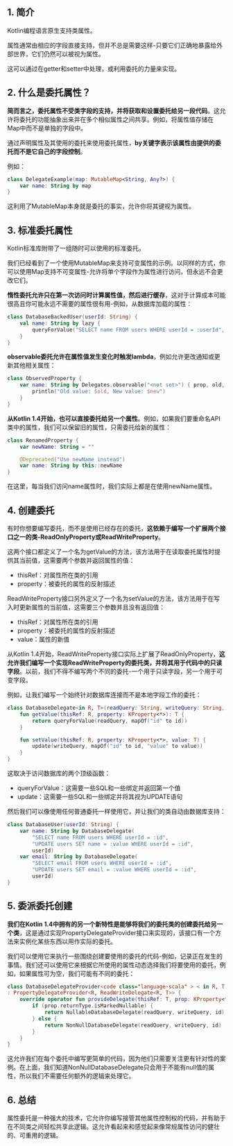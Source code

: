 ## 1. 简介

Kotlin编程语言原生支持类属性。

属性通常由相应的字段直接支持，但并不总是需要这样-只要它们正确地暴露给外部世界，它们仍然可以被视为属性。

这可以通过在getter和setter中处理，或利用委托的力量来实现。

## 2. 什么是委托属性？

**简而言之，委托属性不受类字段的支持，并将获取和设置委托给另一段代码**。这允许将委托的功能抽象出来并在多个相似属性之间共享。例如，将属性值存储在Map中而不是单独的字段中。

通过声明属性及其使用的委托来使用委托属性，**by关键字表示该属性由提供的委托而不是它自己的字段控制**。

例如：

```kotlin
class DelegateExample(map: MutableMap<String, Any?>) {
    var name: String by map
}
```

这利用了MutableMap本身就是委托的事实，允许你将其键视为属性。

## 3. 标准委托属性

Kotlin标准库附带了一组随时可以使用的标准委托。

我们已经看到了一个使用MutableMap来支持可变属性的示例。以同样的方式，你可以使用Map支持不可变属性-允许将单个字段作为属性进行访问，但永远不会更改它们。

**惰性委托允许只在第一次访问时计算属性值，然后进行缓存**，这对于计算成本可能很高且你可能永远不需要的属性很有用-例如，从数据库加载的属性：

```kotlin
class DatabaseBackedUser(userId: String) {
    val name: String by lazy {
        queryForValue("SELECT name FROM users WHERE userId = :userId", mapOf("userId" to userId)
    }
}
```

**observable委托允许在属性值发生变化时触发lambda**，例如允许更改通知或更新其他相关属性：

```kotlin
class ObservedProperty {
    var name: String by Delegates.observable("<not set>") { prop, old, new ->
        println("Old value: $old, New value: $new")
    }
}
```

**从Kotlin 1.4开始，也可以直接委托给另一个属性**。例如，如果我们要重命名API类中的属性，我们可以保留旧的属性，只需委托给新的属性：

```kotlin
class RenamedProperty {
    var newName: String = ""

    @Deprecated("Use newName instead")
    var name: String by this::newName
}
```

在这里，每当我们访问name属性时，我们实际上都是在使用newName属性。

## 4. 创建委托

有时你想要编写委托，而不是使用已经存在的委托，**这依赖于编写一个扩展两个接口之一的类-ReadOnlyProperty或ReadWriteProperty**。

这两个接口都定义了一个名为getValue的方法，该方法用于在读取委托属性时提供其当前值，这需要两个参数并返回属性的值：

-   thisRef：对属性所在类的引用
-   property：被委托的属性的反射描述

ReadWriteProperty接口另外定义了一个名为setValue的方法，该方法用于在写入时更新属性的当前值，这需要三个参数并且没有返回值：

-   thisRef：对属性所在类的引用
-   property：被委托的属性的反射描述
-   value：属性的新值

从Kotlin 1.4开始，ReadWriteProperty接口实际上扩展了ReadOnlyProperty，**这允许我们编写一个实现ReadWriteProperty的委托类，并将其用于代码中的只读字段**。以前，我们不得不编写两个不同的委托-一个用于只读字段，另一个用于可变字段。

例如，让我们编写一个始终针对数据库连接而不是本地字段工作的委托：

```kotlin
class DatabaseDelegate<in R, T>(readQuery: String, writeQuery: String, id: Any) : ReadWriteDelegate<R, T> {
    fun getValue(thisRef: R, property: KProperty<*>): T {
        return queryForValue(readQuery, mapOf("id" to id))
    }

    fun setValue(thisRef: R, property: KProperty<*>, value: T) {
        update(writeQuery, mapOf("id" to id, "value" to value))
    }
}
```

这取决于访问数据库的两个顶级函数：

-   queryForValue：这需要一些SQL和一些绑定并返回第一个值
-   update：这需要一些SQL和一些绑定并将其视为UPDATE语句

然后我们可以像使用任何普通委托一样使用它，并让我们的类自动由数据库支持：

```kotlin
class DatabaseUser(userId: String) {
    var name: String by DatabaseDelegate(
        "SELECT name FROM users WHERE userId = :id",
        "UPDATE users SET name = :value WHERE userId = :id",
        userId)
    var email: String by DatabaseDelegate(
        "SELECT email FROM users WHERE userId = :id",
        "UPDATE users SET email = :value WHERE userId = :id",
        userId)
}
```

## 5. 委派委托创建

**我们在Kotlin 1.4中拥有的另一个新特性是能够将我们的委托类的创建委托给另一个类**，这是通过实现PropertyDelegateProvider接口来实现的，该接口有一个方法来实例化某些东西以用作实际的委托。

我们可以使用它来执行一些围绕创建要使用的委托的代码-例如，记录正在发生的事情。我们还可以使用它来根据它所使用的属性动态选择我们将要使用的委托，例如，如果属性可为空，我们可能有不同的委托：

```kotlin
class DatabaseDelegateProvider<code class="language-scala" > < in R, T > (readQuery: String, writeQuery: String, id: Any)
: PropertyDelegateProvider<R, ReadWriteDelegate<R, T>> {
    override operator fun provideDelegate(thisRef: T, prop: KProperty<*>): ReadWriteDelegate<R, T> {
        if (prop.returnType.isMarkedNullable) {
            return NullableDatabaseDelegate(readQuery, writeQuery, id)
        } else {
            return NonNullDatabaseDelegate(readQuery, writeQuery, id)
        }
    }
}
```

这允许我们在每个委托中编写更简单的代码，因为他们只需要关注更有针对性的案例。在上面，我们知道NonNullDatabaseDelegate只会用于不能有null值的属性，所以我们不需要任何额外的逻辑来处理它。

## 6. 总结

属性委托是一种强大的技术，它允许你编写接管其他属性控制权的代码，并有助于在不同类之间轻松共享此逻辑。这允许看起来和感觉起来像常规属性访问的健壮的、可重用的逻辑。